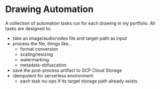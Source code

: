 # Drawing Automation

A collection of automation tasks run for each drawing in my portfolio.
All tasks are designed to:

- take an image/audio/video file and target-path as input
- process the file, things like...
  - format conversion
  - scaling/resizing
  - watermarking
  - metadata-obfuscation
- save the post-process artifact to GCP Cloud Storage
- idempotent for serverless environment
  - each task no-ops if its target storage path already exists
